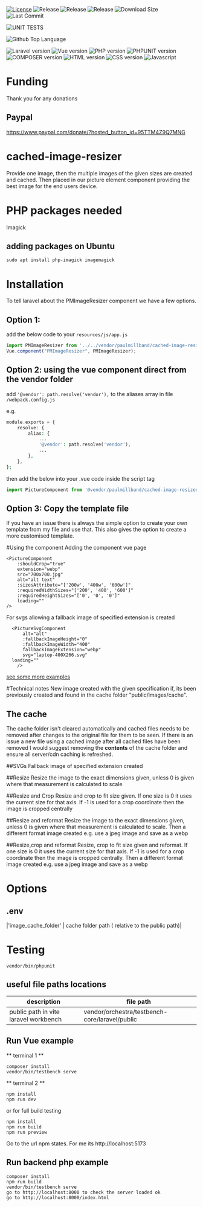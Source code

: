 [![License][ico-license]](LICENSE.md)
![Release][ico-in-development]
![Release][ico-release]
![Release][ico-tag]
![Download Size][ico-download-size]
![Last Commit][ico-last-commit]

![UNIT TESTS][ico-unit-tests]

![Github Top Language][ico-top-language]

![Laravel version][ico-laravel-version]
![Vue version][ico-vue-version]
![PHP version][ico-php-version]
![PHPUNIT version][ico-phpunit-version]
![COMPOSER version][ico-composer-version]
![HTML version][ico-html-version]
![CSS version][ico-css-version]
![Javascript][ico-js-version]

[ico-license]: https://img.shields.io/badge/license-MIT-brightgreen.svg?style=for-the-badge
[ico-in-development]: https://img.shields.io/badge/Release-Development-yellow?style=for-the-badge
[ico-release]: https://img.shields.io/github/v/release/yorick2/cached-image-resizer?style=for-the-badge
[ico-tag]: https://img.shields.io/github/v/tag/yorick2/cached-image-resizer?style=for-the-badge
[ico-download-size]: https://img.shields.io/github/languages/code-size/yorick2/cached-image-resizer?style=for-the-badge
[ico-last-commit]: https://img.shields.io/github/last-commit/yorick2/cached-image-resizer?style=for-the-badge

[ico-unit-tests]: https://github.com/yorick2/cached-image-resizer/actions/workflows/UnitTests.yml/badge.svg

[ico-top-language]: https://img.shields.io/github/languages/top/yorick2/cached-image-resizer?style=for-the-badge&logoColor=white
[ico-laravel-version]: https://img.shields.io/badge/laravel-FF2D20?style=for-the-badge&logo=laravel&logoColor=white
[ico-vue-version]: https://img.shields.io/badge/Vue%203-4FC08D?style=for-the-badge&logo=vue.js&logoColor=white
[ico-php-version]: https://img.shields.io/badge/PHP%208.1-777BB4?style=for-the-badge&logo=php&logoColor=white
[ico-phpunit-version]: https://img.shields.io/badge/PHPUnit-777BB4?style=for-the-badge&logoColor=white
[ico-composer-version]: https://img.shields.io/badge/composer-885630?style=for-the-badge&logo=composer&logoColor=white
[ico-html-version]: https://img.shields.io/badge/HTML5-E34F26?style=for-the-badge&logo=html5&logoColor=white
[ico-css-version]: https://img.shields.io/badge/CSS3-1572B6?style=for-the-badge&logo=css3&logoColor=white
[ico-js-version]: https://img.shields.io/badge/javascript-F7DF1E?style=for-the-badge&logo=javascript&logoColor=white

# Funding
Thank you for any donations 

## Paypal
https://www.paypal.com/donate/?hosted_button_id=95TTM4Z9Q7MNG

# cached-image-resizer
Provide one image, then the multiple images of the given sizes are created and cached. Then placed in our picture element component providing the best image for the end users device. 

# PHP packages needed
Imagick

## adding packages on Ubuntu
```shell script
sudo apt install php-imagick imagemagick
```

# Installation
To tell laravel about the PMImageResizer component we have a few options. 
 
## Option 1: 
add the below code to your `resources/js/app.js`
```js
import PMImageResizer from '../../vendor/paulmillband/cached-image-resizer/Components/Picture';
Vue.component("PMImageResizer", PMImageResizer);
```

## Option 2: using the vue component direct from the vendor folder
add ``'@vendor': path.resolve('vendor'),`` to the aliases array in file `/webpack.config.js`

e.g.
```php
module.exports = {
    resolve: {
        alias: {
            ...
            '@vendor': path.resolve('vendor'),
            ...
        },
    },
};
```
then add the below into your .vue code inside the script tag

```js
import PictureComponent from '@vendor/paulmillband/cached-image-resizer/Components/Picture';
```

## Option 3: Copy the template file
If you have an issue there is always the simple option to create your own template from my file and use that. This also gives the option to create a more customised template.

#Using the component
Adding the component vue page

```vue
<PictureComponent
    :shouldCrop="true"
    extension="webp"
    src="700x700.jpg"
    alt="alt text"
    :sizesAttribute="['200w', '400w', '600w']"
    :requiredWidthSizes="['200', '400', '600']"
    :requiredHeightSizes="['0', '0', '0']"
    loading=""
/>
```

For svgs allowing a fallback image of specified extension is created
```vue
  <PictureSvgComponent
      alt="alt"
      :fallbackImageHeight="0"
      :fallbackImageWidth="400"
      fallbackImageExtension="webp"
      svg="laptop-400X266.svg"
  loading=""
    />
```

[see some more examples](./App.vue)

#Technical notes
New image created with the given specification if, its been previously created and found in the cache folder "public/images/cache".

## The cache
The cache folder isn't cleared automatically and cached files needs to be removed after changes to the original file for them to be seen. If there is an issue a new file using a cached image after all cached files have been removed I would suggest removing the **contents** of the cache folder and ensure all server/cdn caching is refreshed.

##SVGs
Fallback image of specified extension created

##Resize
Resize the image to the exact dimensions given, unless 0 is given where that measurement is calculated to scale

##Resize and Crop
Resize and crop to fit size given. If one size is 0 it uses the current size for that axis. If -1 is used for a crop coordinate then the image is cropped centrally

##Resize and reformat
Resize the image to the exact dimensions given, unless 0 is given where that measurement is calculated to scale. Then a different format image created e.g. use a jpeg image and save as a webp

##Resize,crop and reformat
Resize, crop to fit size given and reformat. If one size is 0 it uses the current size for that axis. If -1 is used for a crop coordinate then the image is cropped centrally. Then a different format image created e.g. use a jpeg image and save as a webp

# Options
## .env
|'image_cache_folder' | cache folder path ( relative to the public path)|

# Testing
```shell script
vendor/bin/phpunit
```

## useful file paths locations
| description | file path |
| -------- | ------- |
| public path in vite laravel workbench | vendor/orchestra/testbench-core/laravel/public |

## Run Vue example
** terminal 1 **
```shell script
composer install
vendor/bin/testbench serve
```

** terminal 2 **
```shell script
npm install
npm run dev
```

or for full build testing
```shell script
npm install
npm run build
npm run preview
```

Go to the url npm states. For me its http://localhost:5173

## Run backend php example
```shell script
composer install
npm run build
vendor/bin/testbench serve
go to http://localhost:8000 to check the server loaded ok
go to http://localhost:8000/index.html
```
